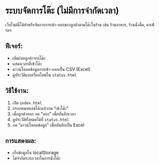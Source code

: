 # ระบบจัดการโต๊ะ (ไม่มีการจำกัดเวลา)

เว็บไซต์นี้ใช้สำหรับจัดการการเข้า-ออกของลูกค้าตามโต๊ะในร้าน เช่น ร้านอาหาร, ร้านนั่งดื่ม, คาเฟ่ ฯลฯ

## ฟีเจอร์:
- เพิ่ม/ลบลูกค้าจากโต๊ะ
- แสดงเวลาที่เข้าโต๊ะ
- ดาวน์โหลดข้อมูลการเข้า-ออกเป็น CSV (Excel)
- ดูประวัติแบบเรียลไทม์ใน `status.html`

## วิธีใช้งาน:
1. เปิด `index.html`
2. กรอกหมายเลขโต๊ะแล้วกด “เข้าโต๊ะ”
3. เมื่อลูกค้าออก กด “ออก” เพื่อบันทึกเวลา
4. ดูประวัติทั้งหมดได้ที่ `status.html`
5. กด “ดาวน์โหลดข้อมูล” เพื่อบันทึกเป็น Excel

## การแสดงผล:
- เก็บข้อมูลใน localStorage
- ไม่จำกัดระยะเวลาในการนั่งโต๊ะ
